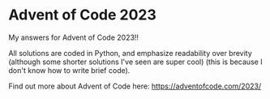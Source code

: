# Advent of Code 2023

My answers for Advent of Code 2023!!

All solutions are coded in Python, and emphasize readability over brevity (although some shorter solutions I've seen are super cool) (this is because I don't know how to write brief code).

Find out more about Advent of Code here: https://adventofcode.com/2023/
